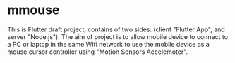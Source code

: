 # mmouse

This is Flutter draft project, contains of two sides: (client "Flutter App", and server "Node.js"). The aim of project is to allow mobile device to connect to a PC or laptop in the same Wifi network to use the mobile device as a mouse cursor controller using "Motion Sensors Accelemoter". 


